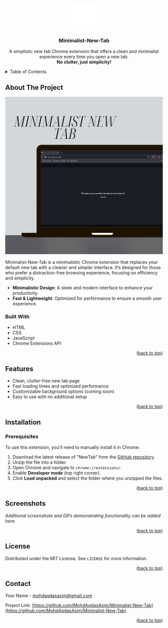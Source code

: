 <a id="readme-top"></a>

<!-- PROJECT LOGO -->
<br />
<div align="center">
  <a href="https://github.com/MohdAqdasAsim/Minimalist-New-Tab">
    <img src="/logo.png" alt="Logo" width="80" height="80">
  </a>

  <h3 align="center">Minimalist-New-Tab</h3>

  <p align="center">
    A simplistic new tab Chrome extension that offers a clean and minimalist experience every time you open a new tab.
    <br />
    <strong>No clutter, just simplicity!</strong>
  </p>
</div>

<!-- TABLE OF CONTENTS -->
<details>
  <summary>Table of Contents</summary>
  <ol>
    <li><a href="#about-the-project">About The Project</a></li>
    <li><a href="#features">Features</a></li>
    <li><a href="#installation">Installation</a></li>
    <li><a href="#screenshots">Screenshots</a></li>
    <li><a href="#license">License</a></li>
    <li><a href="#contact">Contact</a></li>
  </ol>
</details>

<!-- ABOUT THE PROJECT -->
## About The Project

[![NewTab Screenshot][product-screenshot]](https://github.com/MohdAqdasAsim/Minimalist-New-Tab)

Minimalist-New-Tab is a minimalistic Chrome extension that replaces your default new tab with a cleaner and simpler interface. It’s designed for those who prefer a distraction-free browsing experience, focusing on efficiency and simplicity.

- **Minimalistic Design**: A sleek and modern interface to enhance your productivity.
- **Fast & Lightweight**: Optimized for performance to ensure a smooth user experience.

### Built With

- HTML
- CSS
- JavaScript
- Chrome Extensions API

<p align="right">(<a href="#readme-top">back to top</a>)</p>

<!-- FEATURES -->
## Features

- Clean, clutter-free new tab page
- Fast loading times and optimized performance
- Customizable background options (coming soon)
- Easy to use with no additional setup

<p align="right">(<a href="#readme-top">back to top</a>)</p>

<!-- INSTALLATION -->
## Installation

### Prerequisites

To use this extension, you'll need to manually install it in Chrome:

1. Download the latest release of "NewTab" from the [GitHub repository](https://github.com/MohdAqdasAsim/Minimalist-New-Tab).
2. Unzip the file into a folder.
3. Open Chrome and navigate to `chrome://extensions/`.
4. Enable **Developer mode** (top right corner).
5. Click **Load unpacked** and select the folder where you unzipped the files.

<p align="right">(<a href="#readme-top">back to top</a>)</p>

<!-- SCREENSHOTS -->
## Screenshots

_Additional screenshots and GIFs demonstrating functionality can be added here._

<p align="right">(<a href="#readme-top">back to top</a>)</p>

<!-- LICENSE -->
## License

Distributed under the MIT License. See `LICENSE` for more information.

<p align="right">(<a href="#readme-top">back to top</a>)</p>

<!-- CONTACT -->
## Contact

Your Name - [mohdaqdasasim@gmail.com](mailto:mohdaqdasasim@gmail.com)

Project Link: [https://github.com/MohdAqdasAsim/Minimalist-New-Tab](https://github.com/MohdAqdasAsim/Minimalist-New-Tab)

<p align="right">(<a href="#readme-top">back to top</a>)</p>

<!-- MARKDOWN LINKS & IMAGES -->
[product-screenshot]: /mockups/mockup-1.png
